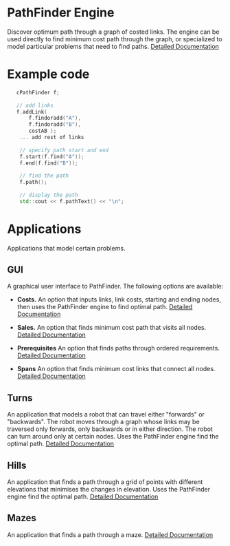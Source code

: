 # PathFinder Engine
Discover optimum path through a graph of costed links.  The engine can be used directly to find minimum cost path through the graph, or specialized to model particular problems that need to find paths.  [Detailed Documentation](https://jamesbremner.github.io/PathFinder/classc_path_finder.html)

# Example code

```C++
   cPathFinder f;
   
   // add links
   f.addLink(
       f.findoradd("A"),
       f.findoradd("B"),
       costAB );
    ... add rest of links
    
    // specify path start and end
    f.start(f.find("A"));
    f.end(f.find("B"));
    
    // find the path
    f.path();
    
    // display the path
    std::cout << f.pathText() << "\n";
```
# Applications

Applications that model certain problems.

## GUI
A graphical user interface to PathFinder.  The following options are available:

- __Costs.__
An option that inputs links, link costs, starting and ending nodes, then uses the PathFinder engine to find optimal path. [Detailed Documentation](https://github.com/JamesBremner/PathFinder/wiki/Costs)

- __Sales.__
An option that finds minimum cost path that visits all nodes. [Detailed Documentation](https://github.com/JamesBremner/PathFinder/wiki/Sales)

- __Prerequisites__
An option that finds paths through ordered requirements. [Detailed Documentation](https://github.com/JamesBremner/PathFinder/wiki/Prerequisites)

- __Spans__
An option that finds minimum cost links that connect all nodes.  [Detailed Documentation](https://github.com/JamesBremner/PathFinder/wiki/Spans)

## Turns
An application that models a robot that can travel either "forwards" or "backwards". The robot moves through a graph whose links may be traversed only forwards, only backwards or in either direction. The robot can turn around only at certain nodes.  Uses the PathFinder engine find the optimal path.  [Detailed Documentation](https://github.com/JamesBremner/PathFinder/wiki/Turns)

## Hills
An application that finds a path through a grid of points with different elevations that minimises the changes in elevation. Uses the PathFinder engine find the optimal path. [Detailed Documentation](https://github.com/JamesBremner/PathFinder/wiki/Hills)

## Mazes
An application that finds a path through a maze.  [Detailed Documentation](https://github.com/JamesBremner/PathFinder/wiki/Mazes)

